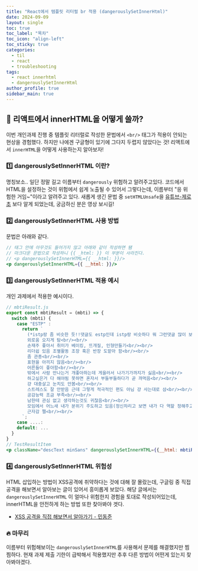 ```yaml
---
title: "React에서 템플릿 리터럴 br 적용 (dangerouslySetInnerHtml)"
date: 2024-09-09
layout: single
toc: true
toc_label: "목차"
toc_icon: "align-left"
toc_sticky: true
categories:
  - til
  - react
  - troubleshooting
tags:
  - react innerhtml
  - dangerouslySetInnerHtml
author_profile: true
sidebar_main: true
---
```


## :ledger: 리액트에서 innerHTML을 어떻게 쓸까?

이번 개인과제 진행 중 템플릿 리터럴로 작성한 문법에서 `<br/>` 태그가 적용이 안되는 현상을 경험했다. 하지만 나에겐 구글형이 있기에 그다지 두렵지 않았다는 것! 리액트에서 `innerHTML`을 어떻게 사용하는지 알아보자!

### :one: dangerouslySetInnerHTML 이란?

명칭보소.. 일단 정말 길고 이름부터 `dangerously` 위험하고 알려주고있다. 코드에서 HTML을 설정하는 것이 위험에서 쉽게 노출될 수 있어서 그렇다는데, 이름부터 "응 위험한 거임~"이라고 알려주고 있다. 새롭게 생긴 문법 중 `setHTMLUnsafe`을 [유튜브-제로초](https://www.youtube.com/shorts/rYtl-kVPWwk) 보다 알게 되었는데, 궁금하신 분은 영상 보시길!

### :two: dangerouslySetInnerHTML 사용 방법

문법은 아래와 같다.

```jsx
// 태그 안에 아무것도 들어가지 않고 아래와 같이 작성하면 됌
// 마크다운 문법으로 작성하니 {{ _html: }} 이 부분이 사라진다.
// <p dangerouslySetInnerHTML={{ __html: }}/>
<p dangerouslySetInnerHTML={{ __html: }}/>
```

### :three: dangerouslySetInnerHTML 적용 예시

개인 과제에서 적용한 예시이다.

```jsx
// mbtiResult.js
export const mbtiResult = (mbti) => {
  switch (mbti) {
    case "ESTP" :
      return `
        (*istp랑 좀 비슷한 듯!!댓글도 estp인데 istp랑 비슷하다 뭐 그런댓글 많이 보임 둘이 좀 호환되는거같아)<br/><br/>
        외로움 오지게 탐<br/><br/>
        손재주 좋아서 취미가 베이킹, 뜨개질, 인형만들기<br/><br/>
        리더쉽 있음 조별활동 조장 혹은 반장 도맡아 함<br/><br/>
        좀 관종<br/><br/>
        표현을 아끼지 않음<br/><br/>
        어른들이 좋아함<br/><br/>
        밖에서 사람 만나는거 개좋아하는데 게을러서 나가기가까지가 싫음<br/><br/>
        하고싶은거 다 해야됨 못하면 혼자서 부들부들하다가 곧 까먹음<br/><br/>
        걍 대충살고 눈치도 안봄<br/><br/>
        스트레스도 잘 안받음 근데 그렇게 적극적인 편도 아님 걍 사는대로 삼<br/><br/>
        공감능력 조금 부족<br/><br/>
        남한테 관심 없고 생각하는것도 귀찮음<br/><br/>
        모임에서 어느새 내가 분위기 주도하고 있음(정신차리고 보면 내가 다 역할 정해주고 조장하고 있음)<br/><br/>
        근자감 쩔<br/><br/>
      `;
    case ....:
    default: ...
  }
}
// TestResultItem
<p className="descText minSans" dangerouslySetInnerHTML={{__html: mbtiResult(data.result)}} />

```

### :four: dangerouslySetInnerHTML 위험성

HTML 삽입하는 방법이 XSS공격에 취약하다는 것에 대해 잘 몰랐는데, 구글링 중 직접 공격을 해보면서 알아보는 글이 있어서 흥미롭게 보았다. 해당 글에서는 `dangerouslySetInnerHTML` 이 얼마나 위험한지 경험을 토대로 작성되어있는데, innerHTML을 안전하게 하는 방법 또한 찾아봐야 겟다.

- [XSS 공격을 직접 해보면서 알아가기 - 민동준](https://dj-min43.medium.com/xss-%EA%B3%B5%EA%B2%A9%EC%9D%84-%EC%A7%81%EC%A0%91-%ED%95%B4%EB%B3%B4%EB%A9%B4%EC%84%9C-%EC%95%8C%EC%95%84%EB%B3%B4%EA%B8%B0-c2c1d9baf7ec)

### :fire: 마무리

이름부터 위험해보이는 `dangerouslySetInnerHTML`를 사용해서 문제를 해결했지만 찜찜하다. 현재 과제 제출 기한이 급박해서 적용했지만 추후 다른 방법이 어떤게 있는지 찾아봐야겠다.
